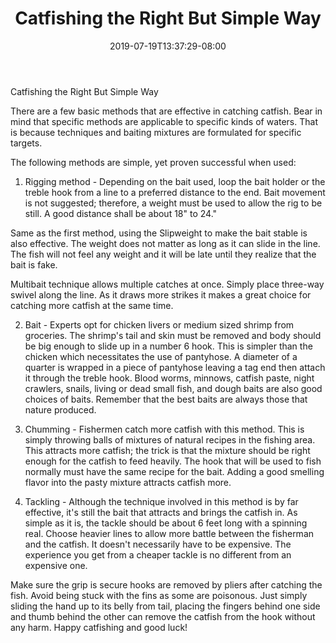 ﻿---
title: "Catfishing the Right But Simple Way"
date: 2019-07-19T13:37:29-08:00
description: "Fishing Tips for Web Success"
featured_image: "/images/Fishing.jpg"
tags: ["Fishing"]
---

Catfishing the Right But Simple Way

There are a few basic methods that are effective in catching catfish.  Bear in mind that specific methods are applicable to specific kinds of waters.  That is because techniques and baiting mixtures are formulated for specific targets.

The following methods are simple, yet proven successful when used:

1) Rigging method - Depending on the bait used, loop the bait holder or the treble hook from a line to a preferred distance to the end.  Bait movement is not suggested; therefore, a weight must be used to allow the rig to be still.  A good distance shall be about 18" to 24."  

Same as the first method, using the Slipweight to make the bait stable is also effective.  The weight does not matter as long as it can slide in the line.  The fish will not feel any weight and it will be late until they realize that the bait is fake.

Multibait technique allows multiple catches at once.  Simply place three-way swivel along the line.  As it draws more strikes it makes a great choice for catching more catfish at the same time.

2) Bait - Experts opt for chicken livers or medium sized shrimp from groceries.  The shrimp's tail and skin must be removed and body should be big enough to slide up in a number 6 hook.  This is simpler than the chicken which necessitates the use of pantyhose.  A diameter of a quarter is wrapped in a piece of pantyhose leaving a tag end then attach it through the treble hook.  Blood worms, minnows, catfish paste, night crawlers, snails, living or dead small fish, and dough baits are also good choices of baits.  Remember that the best baits are always those that nature produced. 

3) Chumming - Fishermen catch more catfish with this method.  This is simply throwing balls of mixtures of natural recipes in the fishing area.  This attracts more catfish; the trick is that the mixture should be right enough for the catfish to feed heavily.  The hook that will be used to fish normally must have the same recipe for the bait.  Adding a good smelling flavor into the pasty mixture attracts catfish more.  

4) Tackling - Although the technique involved in this method is by far effective, it's still the bait that attracts and brings the catfish in.  As simple as it is, the tackle should be about 6 feet long with a spinning real.  Choose heavier lines to allow more battle between the fisherman and the catfish.  It doesn't necessarily have to be expensive.  The experience you get from a cheaper tackle is no different from an expensive one.

Make sure the grip is secure hooks are removed by pliers after catching the fish.  Avoid being stuck with the fins as some are poisonous.  Just simply sliding the hand up to its belly from tail, placing the fingers behind one side and thumb behind the other can remove the catfish from the hook without any harm.  Happy catfishing and good luck!

